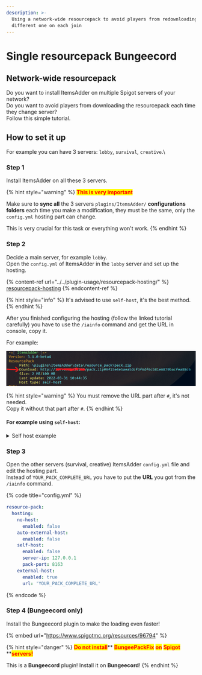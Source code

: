 ```yaml
---
description: >-
  Using a network-wide resourcepack to avoid players from redownloading a
  different one on each join
---
```


# Single resourcepack Bungeecord

## Network-wide resourcepack

Do you want to install ItemsAdder on multiple Spigot servers of your network?\
Do you want to avoid players from downloading the resourcepack each time they change server?\
Follow this simple tutorial.

## How to set it up

For example you can have 3 servers: `lobby`, `survival`, `creative`.\\

### Step 1

Install ItemsAdder on all these 3 servers.

{% hint style="warning" %}
<mark style="color:red;">**This is very important**</mark>

Make sure to **sync all** the 3 servers `plugins/ItemsAdder/` **configurations folders** each time you make a modification, they must be the same, only the `config.yml` hosting part can change.

This is very crucial for this task or everything won't work.
{% endhint %}

### Step 2

Decide a main server, for example `lobby`.\
Open the `config.yml` of ItemsAdder in the `lobby` server and set up the hosting.

{% content-ref url="../../plugin-usage/resourcepack-hosting/" %}
[resourcepack-hosting](../../plugin-usage/resourcepack-hosting/)
{% endcontent-ref %}

{% hint style="info" %}
It's advised to use `self-host`, it's the best method.
{% endhint %}

After you finished configuring the hosting (follow the linked tutorial carefully) you have to use the `/iainfo` command and get the URL in console, copy it.

For example:

![](<../../.gitbook/assets/image (60) (1).png>)

{% hint style="warning" %}
You must remove the URL part after `#`, it's not needed.\
Copy it without that part after `#`.
{% endhint %}

#### For example using `self-host`:

<details>

<summary>Self host example</summary>

{% code title="config.yml" %}
```yaml
resource-pack:
  hosting:
    no-host:
      enabled: false
    auto-external-host:
      enabled: false
    self-host:
      enabled: true
      server-ip: YOUR_SERVER_IP_HERE
      pack-port: 8163
    external-host:
      enabled: false
      url: ''
```
{% endcode %}

Run `/iazip` to generate the resourcepack.

</details>

### Step 3

Open the other servers (survival, creative) ItemsAdder `config.yml` file and edit the hosting part.\
Instead of `YOUR_PACK_COMPLETE_URL` you have to put the **URL** you got from the `/iainfo` command.

{% code title="config.yml" %}
```yaml
resource-pack:
  hosting:
    no-host:
      enabled: false
    auto-external-host:
      enabled: false
    self-host:
      enabled: false
      server-ip: 127.0.0.1
      pack-port: 8163
    external-host:
      enabled: true
      url: 'YOUR_PACK_COMPLETE_URL'
```
{% endcode %}

### Step 4 (Bungeecord only)

Install the Bungeecord plugin to make the loading even faster!

{% embed url="https://www.spigotmc.org/resources/96794" %}

{% hint style="danger" %}
<mark style="color:red;">**Do not install**</mark>\*\* <mark style="color:red;">**BungeePackFix**</mark> <mark style="color:red;">**on**</mark> <mark style="color:red;">**Spigot**</mark> \*\*<mark style="color:red;">**servers!**</mark>

This is a **Bungeecord** plugin! Install it on **Bungeecord**!
{% endhint %}
